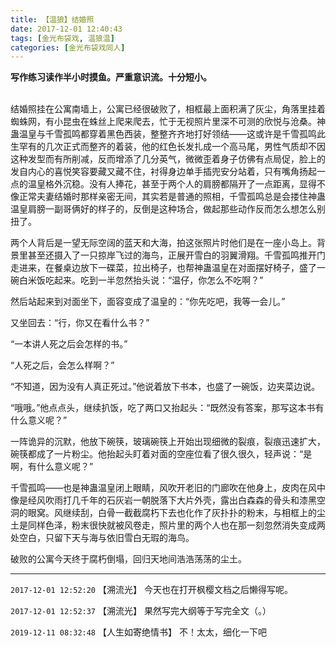 ```yaml
---
title: 【温狼】结婚照
date: 2017-12-01 12:40:43
tags: [金光布袋戏, 温狼温]
categories: [金光布袋戏同人]
---
```


<p dir="ltr"  ><b>写作练习读作半小时摸鱼。严重意识流。十分短小。</b><br /><br /></p> 


<p dir="ltr"  >结婚照挂在公寓南墙上，公寓已经很破败了，相框最上面积满了灰尘，角落里挂着蜘蛛网，有小昆虫在蛛丝上爬来爬去，忙于无视照片里深不可测的欣悦与沧桑。神蛊温皇与千雪孤鸣都穿着黑色西装，整整齐齐地打好领结——这或许是千雪孤鸣此生罕有的几次正式而整齐的着装，他的红色长发扎成一个高马尾，男性气质却不因这种发型而有所削减，反而增添了几分英气，微微歪着身子仿佛有点局促，脸上的发自内心的喜悦笑容要藏又藏不住，衬得身边单手插兜安分站着，只有嘴角扬起一点的温皇格外沉稳。没有人捧花，甚至于两个人的肩膀都隔开了一点距离，显得不像正常夫妻结婚时那样亲密无间，其实若是普通的照相，千雪孤鸣总是会搂住神蛊温皇肩膀一副哥俩好的样子的，反倒是这种场合，做起那些动作反而怎么想怎么别扭了。</p> 
<p dir="ltr"  >两个人背后是一望无际空阔的蓝天和大海，拍这张照片时他们是在一座小岛上。背景里甚至还摄入了一只掠岸飞过的海鸟，正展开雪白的羽翼滑翔。千雪孤鸣推开门走进来，在餐桌边放下一碟菜，拉出椅子，也帮神蛊温皇在对面摆好椅子，盛了一碗白米饭吃起来。吃到一半忽然抬头说：“温仔，你怎么不吃啊？”</p> 
<p dir="ltr"  >然后站起来到对面坐下，面容变成了温皇的：“你先吃吧，我等一会儿。”</p> 
<p dir="ltr"  >又坐回去：“行，你又在看什么书？”</p> 
<p dir="ltr"  >“一本讲人死之后会怎样的书。”</p> 
<p dir="ltr"  >“人死之后，会怎么样啊？”</p> 
<p dir="ltr"  >“不知道，因为没有人真正死过。”他说着放下书本，也盛了一碗饭，边夹菜边说。</p> 
<p dir="ltr"  >“哦哦。”他点点头，继续扒饭，吃了两口又抬起头：“既然没有答案，那写这本书有什么意义呢？”</p> 
<p dir="ltr"  >一阵诡异的沉默，他放下碗筷，玻璃碗筷上开始出现细微的裂痕，裂痕迅速扩大，碗筷都成了一片粉尘。他抬起头盯着对面的空座位看了很久很久，轻声说：“是啊，有什么意义呢？”</p> 
<p dir="ltr"  >千雪孤鸣——也是神蛊温皇闭上眼睛，风吹开老旧的门廊吹在他身上，皮肉在风中像是经风吹雨打几千年的石灰岩一朝脱落下大片外壳，露出白森森的骨头和漆黑空洞的眼窝。风继续刮，白骨一截截腐朽下去也化作了灰扑扑的粉末，与相框上的尘土是同样色泽，粉末很快就被风卷走，照片里的两个人也在那一刻忽然消失变成两处空白，只留下天与海与依旧雪白无瑕的海鸟。</p> 
<p dir="ltr"  >破败的公寓今天终于腐朽倒塌，回归天地间浩浩荡荡的尘土。<br /></p>

<!-- more -->

---

`2017-12-01 12:52:20` 【溯流光】 今天也在打开枫樱文档之后懒得写呢。

`2017-12-01 12:52:37` 【溯流光】 果然写完大纲等于写完全文（。）

`2019-12-11 08:32:48` 【人生如寄绝情书】 不！太太，细化一下吧
